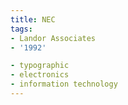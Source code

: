 ```yaml
---
title: NEC
tags:
- Landor Associates
- '1992'

- typographic
- electronics
- information technology
---
```


